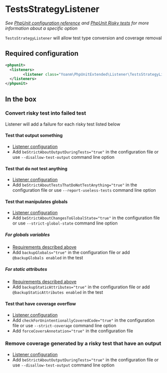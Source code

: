 # TestsStrategyListener

<a name="config-and-requirements"></a>

*See [PhpUnit configuration reference](https://phpunit.de/manual/current/en/appendixes.configuration.html) and [PhpUnit Risky tests](https://phpunit.de/manual/current/en/risky-tests.html) for more information about a specific option*

`TestsStrategyListener` will allow test type conversion and coverage removal

<a name="required-config"></a>
## Required configuration

```xml
<phpunit>
  <listeners>
        <listener class="Yoanm\PhpUnitExtended\Listener\TestsStrategyListener"/>
  </listeners>
</phpunit>
```

## In the box

<a name="in-the-box-risky-to-failed"></a>
### Convert risky test into failed test

Listener will add a failure for each risky test listed below

<a name="in-the-box-risky-to-failed-risky-test-test-with-output"></a>
#### Test that output something

 * [Listener configuration](#required-config)
 * Add `beStrictAboutOutputDuringTests="true"` in the configuration file or use `--disallow-test-output` command line option

<a name="in-the-box-risky-to-failed-risky-test-test-tests-nothing"></a>
#### Test that do not test anything

 * [Listener configuration](#required-config)
 * Add `beStrictAboutTestsThatDoNotTestAnything="true"` in the configuration file or use `--report-useless-tests` command line option

<a name="in-the-box-risky-to-failed-risky-test-test-manipulates-globals"></a>
#### Test that manipulates globals

 * [Listener configuration](#required-config)
 * Add `beStrictAboutChangesToGlobalState="true"` in the configuration file or use `--strict-global-state` command line option

<a name="in-the-box-risky-to-failed-risky-test-test-manipulates-globals-variables"></a>
##### For globals variables

 * [Requirements described above](#in-the-box-risky-to-failed-risky-test-test-manipulates-globals)
 * Add `backupGlobals="true"` in the configuration file or add `@backupGlobals enabled` in the test

<a name="in-the-box-risky-to-failed-risky-test-test-manipulates-globals-attributes"></a>
##### For static attributes

 * [Requirements described above](#in-the-box-risky-to-failed-risky-test-test-manipulates-globals)
 * Add `backupStaticAttributes="true"` in the configuration file or add `@backupStaticAttributes enabled` in the test

<a name="in-the-box-risky-to-failed-risky-test-test-with-coverage-overflow"></a>
#### Test that have coverage overflow

 * [Listener configuration](#required-config)
 * Add `checkForUnintentionallyCoveredCode="true"` in the configuration file or use `--strict-coverage` command line option
 * Add `forceCoversAnnotation="true"` in the configuration file

<a name="in-the-box-remove-coverage-risky-output"></a>
### Remove coverage generated by a risky test that have an output

 * [Listener configuration](#required-config)
 * Add `beStrictAboutOutputDuringTests="true"` in the configuration file or use `--disallow-test-output` command line option
